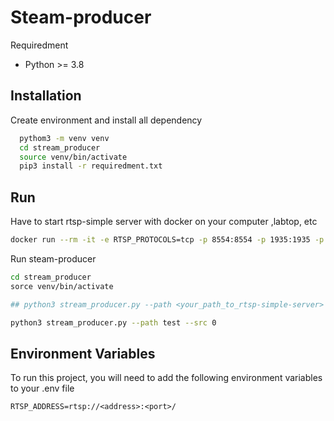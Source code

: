 
# Steam-producer

Requiredment
- Python >= 3.8




## Installation

Create environment and install all dependency

```bash
  pythom3 -m venv venv
  cd stream_producer
  source venv/bin/activate
  pip3 install -r requiredment.txt

```

## Run
Have to start rtsp-simple server with docker on your computer ,labtop, etc

```bash
docker run --rm -it -e RTSP_PROTOCOLS=tcp -p 8554:8554 -p 1935:1935 -p 8888:8888 -p 8889:8889 aler9/rtsp-simple-server

```

Run steam-producer
```bash
cd stream_producer
sorce venv/bin/activate

## python3 stream_producer.py --path <your_path_to_rtsp-simple-server> --src <camera_device>

python3 stream_producer.py --path test --src 0

```
## Environment Variables

To run this project, you will need to add the following environment variables to your .env file

`RTSP_ADDRESS=rtsp://<address>:<port>/`


